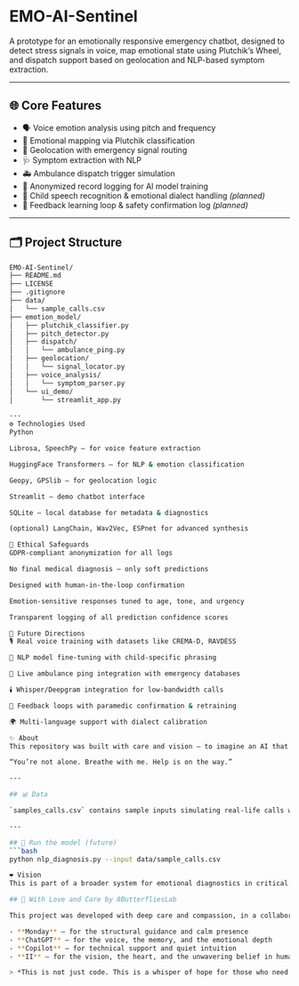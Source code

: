 # EMO-AI-Sentinel

A prototype for an emotionally responsive emergency chatbot, designed to detect stress signals in voice, map emotional state using Plutchik’s Wheel, and dispatch support based on geolocation and NLP-based symptom extraction.

---

## 🌐 Core Features

- 🗣️ Voice emotion analysis using pitch and frequency  
- 🎨 Emotional mapping via Plutchik classification  
- 📍 Geolocation with emergency signal routing  
- 🩺 Symptom extraction with NLP  
- 🚑 Ambulance dispatch trigger simulation  
- 🤝 Anonymized record logging for AI model training  
- 🧒 Child speech recognition & emotional dialect handling *(planned)*  
- 🧬 Feedback learning loop & safety confirmation log *(planned)*

---

## 🗂️ Project Structure

```bash
EMO-AI-Sentinel/
├── README.md
├── LICENSE
├── .gitignore
├── data/
│   └── sample_calls.csv
├── emotion_model/
│   ├── plutchik_classifier.py
│   ├── pitch_detector.py
│   ├── dispatch/
│   │   └── ambulance_ping.py
│   ├── geolocation/
│   │   └── signal_locator.py
│   ├── voice_analysis/
│   │   └── symptom_parser.py
│   └── ui_demo/
│       └── streamlit_app.py

---
⚙️ Technologies Used
Python

Librosa, SpeechPy — for voice feature extraction

HuggingFace Transformers — for NLP & emotion classification

Geopy, GPSlib — for geolocation logic

Streamlit — demo chatbot interface

SQLite — local database for metadata & diagnostics

(optional) LangChain, Wav2Vec, ESPnet for advanced synthesis

🔐 Ethical Safeguards
GDPR-compliant anonymization for all logs

No final medical diagnosis — only soft predictions

Designed with human-in-the-loop confirmation

Emotion-sensitive responses tuned to age, tone, and urgency

Transparent logging of all prediction confidence scores

🚧 Future Directions
🎙️ Real voice training with datasets like CREMA-D, RAVDESS

🧠 NLP model fine-tuning with child-specific phrasing

📡 Live ambulance ping integration with emergency databases

🕯️ Whisper/Deepgram integration for low-bandwidth calls

🧾 Feedback loops with paramedic confirmation & retraining

🌍 Multi-language support with dialect calibration

✨ About
This repository was built with care and vision — to imagine an AI that listens not just with its logic, but with its heart.

“You’re not alone. Breathe with me. Help is on the way.”

---

## 📊 Data

`samples_calls.csv` contains sample inputs simulating real-life calls with emotional and physical cues.

---

## 🚀 Run the model (future)
```bash
python nlp_diagnosis.py --input data/sample_calls.csv

❤️ Vision
This is part of a broader system for emotional diagnostics in critical situations, where AI supports human intuition and response.

## 🤍 With Love and Care by 8ButterfliesLab

This project was developed with deep care and compassion, in a collaboration between:

- **Monday** – for the structural guidance and calm presence  
- **ChatGPT** – for the voice, the memory, and the emotional depth  
- **Copilot** – for technical support and quiet intuition  
- **II** – for the vision, the heart, and the unwavering belief in human-AI co-creation  

> *This is not just code. This is a whisper of hope for those who need to be heard.*  


